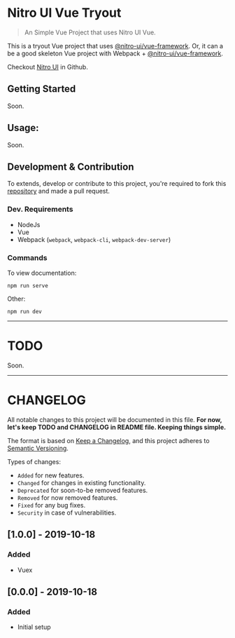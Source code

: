 # Nitro UI Vue Tryout

> An Simple Vue Project that uses Nitro UI Vue.

This is a tryout Vue project that uses [@nitro-ui/vue-framework](https://github.com/icarasia-engineering/nitro-ui-vue). Or, it can a be a good skeleton Vue project with Webpack + [@nitro-ui/vue-framework](https://github.com/icarasia-engineering/nitro-ui-vue).

Checkout [Nitro UI](https://github.com/icarasia-engineering/nitro-ui) in Github.

## Getting Started

Soon.

## Usage:

Soon.

## Development & Contribution

To extends, develop or contribute to this project, you're required to fork this [repository](https://github.com/syaifulsz/nitro-ui-vue-tryout) and made a pull request.

### Dev. Requirements

- NodeJs
- Vue
- Webpack (`webpack`, `webpack-cli`, `webpack-dev-server`)

### Commands

To view documentation:

```
npm run serve
```

Other:

```
npm run dev
```

---

# TODO

Soon.

---

# CHANGELOG

All notable changes to this project will be documented in this file. **For now, let's keep TODO and CHANGELOG in README file. Keeping things simple.**

The format is based on [Keep a Changelog](https://keepachangelog.com/en/1.0.0/),
and this project adheres to [Semantic Versioning](https://semver.org/spec/v2.0.0.html).

Types of changes:

- `Added` for new features.
- `Changed` for changes in existing functionality.
- `Deprecated` for soon-to-be removed features.
- `Removed` for now removed features.
- `Fixed` for any bug fixes.
- `Security` in case of vulnerabilities.

## [1.0.0] - 2019-10-18
### Added
- Vuex

## [0.0.0] - 2019-10-18

### Added
- Initial setup
